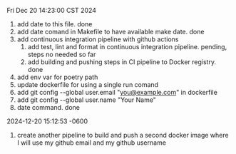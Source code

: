Fri Dec 20 14:23:00 CST 2024

1. add date to this file. done
2. add date comand in Makefile to have available make date. done
3. add continuous integration pipeline with github actions
    1. add test, lint and format in continuous integration pipeline. pending, steps no needed so far
    2. add building and pushing steps in CI pipeline to Docker registry. done
4. add env var for poetry path
5. update dockerfile for using a single run comand
6. add git config --global user.email "you@example.com" in dockerfile
7. add git config --global user.name "Your Name"
8. date command. done

2024-12-20 15:12:53 -0600

1. create another pipeline to build and push a second docker image where I will use my github email and my github username